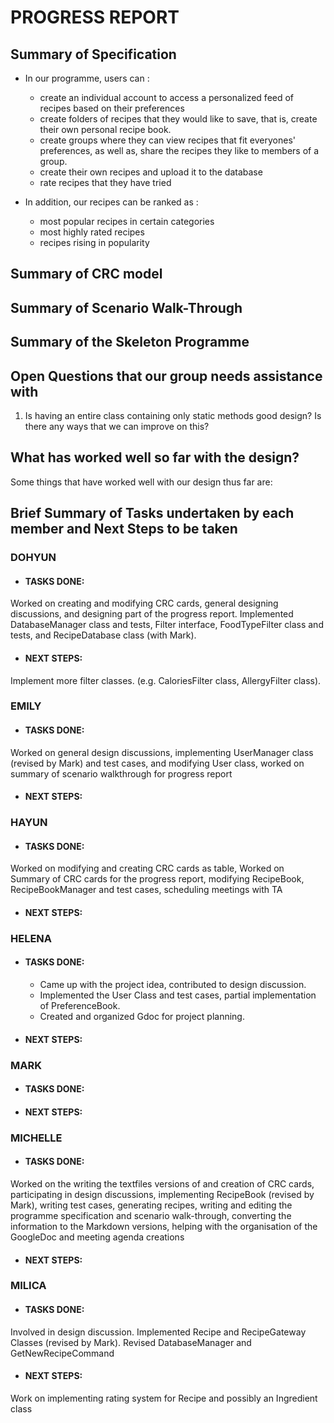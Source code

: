 # PROGRESS REPORT

## Summary of Specification

* In our programme, users can :
  * create an individual account to access a personalized feed of recipes based on their preferences
  * create folders of recipes that they would like to save, that is, create their own personal recipe book.
  * create groups where they can view recipes that fit everyones' preferences, as well as, share the recipes they like to members of a group.
  * create their own recipes and upload it to the database
  * rate recipes that they have tried 

* In addition, our recipes can be ranked as :
    * most popular recipes in certain categories
    * most highly rated recipes
    * recipes rising in popularity

## Summary of CRC model

## Summary of Scenario Walk-Through

## Summary of the Skeleton Programme

## Open Questions that our group needs assistance with
1) Is having an entire class containing only static methods good design? Is there any ways that we can improve on this?

## What has worked well so far with the design?

Some things that have worked well with our design thus far are:


## Brief Summary of Tasks undertaken by each member and Next Steps to be taken

### DOHYUN

* #### TASKS DONE: 
Worked on creating and modifying CRC cards, general designing discussions, and designing part of the progress report. Implemented DatabaseManager class and tests, Filter interface, FoodTypeFilter class and tests, and RecipeDatabase class (with Mark).

* #### NEXT STEPS:
Implement more filter classes. (e.g. CaloriesFilter class, AllergyFilter class).

### EMILY

* #### TASKS DONE: 
Worked on general design discussions, implementing UserManager class (revised by Mark) and test cases, and modifying User class, worked on summary of scenario walkthrough for progress report

* #### NEXT STEPS:

### HAYUN

* #### TASKS DONE: 
Worked on modifying and creating CRC cards as table, Worked on Summary of CRC cards for the progress report, modifying RecipeBook, RecipeBookManager and test cases, scheduling meetings with TA

* #### NEXT STEPS:

### HELENA

* #### TASKS DONE: 
  * Came up with the project idea, contributed to design discussion.
  * Implemented the User Class and test cases, partial implementation of PreferenceBook.
  * Created and organized Gdoc for project planning. 


* #### NEXT STEPS:

### MARK

* #### TASKS DONE: 
* #### NEXT STEPS:

### MICHELLE

* #### TASKS DONE: 
Worked on the writing the textfiles versions of and creation of CRC cards, participating in design discussions, implementing RecipeBook (revised by Mark), writing test cases, generating recipes, writing and editing the programme specification and scenario walk-through, converting the information to the Markdown versions, helping with the organisation of the GoogleDoc and meeting agenda creations

* #### NEXT STEPS:


### MILICA

* #### TASKS DONE: 
Involved in design discussion. Implemented Recipe and RecipeGateway Classes (revised by Mark). Revised DatabaseManager and GetNewRecipeCommand


* #### NEXT STEPS:
Work on implementing rating system for Recipe and possibly an Ingredient class
